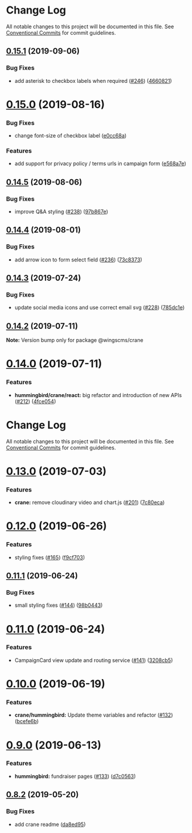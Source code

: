 # Change Log

All notable changes to this project will be documented in this file.
See [Conventional Commits](https://conventionalcommits.org) for commit guidelines.

## [0.15.1](https://github.com/wingscms/wings/compare/@wingscms/crane@0.15.0...@wingscms/crane@0.15.1) (2019-09-06)


### Bug Fixes

* add asterisk to checkbox labels when required ([#246](https://github.com/wingscms/wings/issues/246)) ([4660821](https://github.com/wingscms/wings/commit/4660821))





# [0.15.0](https://github.com/wingscms/wings/compare/@wingscms/crane@0.14.5...@wingscms/crane@0.15.0) (2019-08-16)


### Bug Fixes

* change font-size of checkbox label ([e0cc68a](https://github.com/wingscms/wings/commit/e0cc68a))


### Features

* add support for privacy policy / terms urls in campaign form ([e568a7e](https://github.com/wingscms/wings/commit/e568a7e))





## [0.14.5](https://github.com/wingscms/wings/compare/@wingscms/crane@0.14.4...@wingscms/crane@0.14.5) (2019-08-06)


### Bug Fixes

* improve Q&A styling ([#238](https://github.com/wingscms/wings/issues/238)) ([97b867e](https://github.com/wingscms/wings/commit/97b867e))





## [0.14.4](https://github.com/wingscms/wings/compare/@wingscms/crane@0.14.3...@wingscms/crane@0.14.4) (2019-08-01)


### Bug Fixes

* add arrow icon to form select field ([#236](https://github.com/wingscms/wings/issues/236)) ([73c8373](https://github.com/wingscms/wings/commit/73c8373))





## [0.14.3](https://github.com/wingscms/wings/compare/@wingscms/crane@0.14.2...@wingscms/crane@0.14.3) (2019-07-24)


### Bug Fixes

* update social media icons and use correct email svg ([#228](https://github.com/wingscms/wings/issues/228)) ([785dc1e](https://github.com/wingscms/wings/commit/785dc1e))





<a name="0.14.2"></a>
## [0.14.2](https://github.com/wingscms/wings/compare/@wingscms/crane@0.14.1...@wingscms/crane@0.14.2) (2019-07-11)




**Note:** Version bump only for package @wingscms/crane

<a name="0.14.0"></a>
# [0.14.0](https://github.com/wingscms/wings/compare/@wingscms/crane@0.13.0...@wingscms/crane@0.14.0) (2019-07-11)


### Features

* **hummingbird/crane/react:** big refactor and introduction of new APIs ([#212](https://github.com/wingscms/wings/issues/212)) ([4fce054](https://github.com/wingscms/wings/commit/4fce054))




# Change Log

All notable changes to this project will be documented in this file.
See [Conventional Commits](https://conventionalcommits.org) for commit guidelines.

# [0.13.0](https://github.com/wingscms/wings/compare/@wingscms/crane@0.12.0...@wingscms/crane@0.13.0) (2019-07-03)


### Features

* **crane:** remove cloudinary video and chart.js ([#201](https://github.com/wingscms/wings/issues/201)) ([7c80eca](https://github.com/wingscms/wings/commit/7c80eca))





# [0.12.0](https://github.com/wingscms/wings/compare/@wingscms/crane@0.11.1...@wingscms/crane@0.12.0) (2019-06-26)


### Features

* styling fixes ([#165](https://github.com/wingscms/wings/issues/165)) ([f9cf703](https://github.com/wingscms/wings/commit/f9cf703))





## [0.11.1](https://github.com/wingscms/wings/compare/@wingscms/crane@0.11.0...@wingscms/crane@0.11.1) (2019-06-24)


### Bug Fixes

* small styling fixes ([#144](https://github.com/wingscms/wings/issues/144)) ([98b0443](https://github.com/wingscms/wings/commit/98b0443))





# [0.11.0](https://github.com/wingscms/wings/compare/@wingscms/crane@0.10.0...@wingscms/crane@0.11.0) (2019-06-24)


### Features

* CampaignCard view update and routing service ([#141](https://github.com/wingscms/wings/issues/141)) ([3208cb5](https://github.com/wingscms/wings/commit/3208cb5))





# [0.10.0](https://github.com/wingscms/wings/compare/@wingscms/crane@0.9.0...@wingscms/crane@0.10.0) (2019-06-19)


### Features

* **crane/hummingbird:** Update theme variables and refactor ([#132](https://github.com/wingscms/wings/issues/132)) ([bcefe6b](https://github.com/wingscms/wings/commit/bcefe6b))





# [0.9.0](https://github.com/wingscms/wings/compare/@wingscms/crane@0.8.2...@wingscms/crane@0.9.0) (2019-06-13)


### Features

* **hummingbird:** fundraiser pages ([#133](https://github.com/wingscms/wings/issues/133)) ([d7c0563](https://github.com/wingscms/wings/commit/d7c0563))





## [0.8.2](https://github.com/wingscms/wings/compare/@wingscms/crane@0.8.1...@wingscms/crane@0.8.2) (2019-05-20)


### Bug Fixes

* add crane readme ([da8ed95](https://github.com/wingscms/wings/commit/da8ed95))
